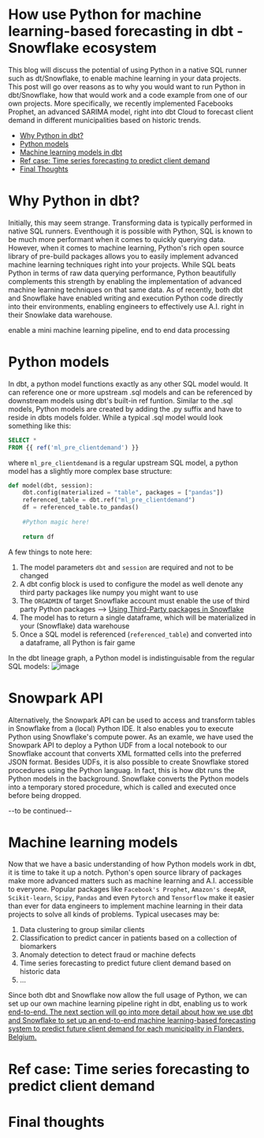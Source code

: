 # How use Python for machine learning-based forecasting in dbt - Snowflake ecosystem
This blog will discuss the potential of using Python in a native SQL runner such as dt/Snowflake, to enable machine learning in your data projects. This post will go over reasons as to why you would want to run Python in dbt/Snowflake, how that would work and a code example from one of our own projects. More specifically, we recently implemented Facebooks Prophet, an advanced SARIMA model, right into dbt Cloud to forecast client demand in different municipalities based on historic trends.

- [Why Python in dbt?](#why-python-in-dbt)
- [Python models](#python-models)
- [Machine learning models in dbt](#machine-learning-models-in-dbt)
- [Ref case: Time series forecasting to predict client demand](#ref-case-time-series-forecasting-to-predict-client-demand)
- [Final Thoughts](#Final-thoughts)

# Why Python in dbt?
Initially, this may seem strange. Transforming data is typically performed in native SQL runners. Eventhough it is possible with Python, SQL is known to be much more performant when it comes to quickly querying data. However, when it comes to machine learning, Python's rich open source library of pre-build packages allows you to easily implement advanced machine learning techniques right into your projects. While SQL beats Python in terms of raw data querying performance, Python beautifully complements this strength by enabling the implementation of advanced machine learning techniques on that same data. As of recently, both dbt and Snowflake have enabled writing and execution Python code directly into their environments, enabling engineers to effectively use A.I. right in their Snowlake data warehouse. 

enable a mini machine learning pipeline, end to end data processing

# Python models
In dbt, a python model functions exactly as any other SQL model would. It can reference one or more upstream .sql models and can be referenced by downstream models using dbt's built-in ref funtion. Similar to the .sql models, Python models are created by adding the .py suffix and have to reside in dbts models folder. While a typical .sql model would look something like this:
```sql
SELECT *
FROM {{ ref('ml_pre_clientdemand') }}
```
where `ml_pre_clientdemand` is a regular upstream SQL model, a python model has a slightly more complex base structure:
```python
def model(dbt, session):
    dbt.config(materialized = "table", packages = ["pandas"])
    referenced_table = dbt.ref("ml_pre_clientdemand")
    df = referenced_table.to_pandas()
    
    #Python magic here!
    
    return df
```
A few things to note here: 
1. The model parameters `dbt` and `session` are required and not to be changed
2. A dbt config block is used to configure the model as well denote any third party packages like numpy you might want to use
3. The `ORGADMIN` of target Snowflake account must enable the use of third party Python packages --> [Using Third-Party packages in Snowflake](https://docs.snowflake.com/en/developer-guide/udf/python/udf-python-packages.html#using-third-party-packages-from-anaconda)
4. The model has to return a single dataframe, which will be materialized in your (Snowflake) data warehouse
5. Once a SQL model is referenced (`referenced_table`) and converted into a dataframe, all Python is fair game

In the dbt lineage graph, a Python model is indistinguisable from the regular SQL models:
![image](https://user-images.githubusercontent.com/101560764/212186189-c5e7aab7-586e-4b64-8cee-b586118bc2e9.png)

# Snowpark API
Alternatively, the Snowpark API can be used to access and transform tables in Snowflake from a (local) Python IDE. It also enables you to execute Python using Snowflake's compute power. As an examle, we have used the Snowpark API to deploy a Python UDF from a local notebook to our Snowflake account that converts XML formatted cells into the preferred JSON format. Besides UDFs, it is also possible to create Snowflake stored procedures using the Python languag. In fact, this is how dbt runs the Python models in the background. Snowflake converts the Python models into a temporary stored procedure, which is called and executed once before being dropped.

--to be continued--

# Machine learning models
Now that we have a basic understanding of how Python models work in dbt, it is time to take it up a notch. Python's open source library of packages make more advanced matters such as machine learning and A.I. accessible to everyone. Popular packages like `Facebook's Prophet`, `Amazon's deepAR`, `Scikit-learn`, `Scipy`, `Pandas` and even `Pytorch` and `Tensorflow` make it easier than ever for data engineers to implement machine learning in their data projects to solve all kinds of problems. Typical usecases may be:
1. Data clustering to group similar clients 
2. Classification to predict cancer in patients based on a collection of biomarkers
3. Anomaly detection to detect fraud or machine defects
4. Time series forecasting to predict future client demand based on historic data
5. ... 

Since both dbt and Snowflake now allow the full usage of Python, we can set up our own machine learning pipeline right in dbt, enabling us to work <ins>end-to-end<ins>. The next section will go into more detail about how we use dbt and Snowflake to set up an <ins>end-to-end<ins> machine learning-based forecasting system to predict future client demand for each municipality in Flanders, Belgium.

# Ref case: Time series forecasting to predict client demand

# Final thoughts
